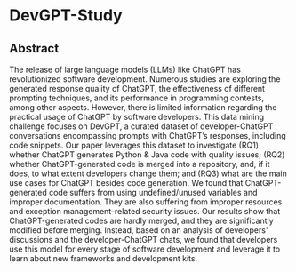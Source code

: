 # DevGPT-Study

## Abstract
The release of large language models (LLMs) like ChatGPT has revolutionized software development. Numerous studies are exploring the generated response quality of ChatGPT, the effectiveness of different prompting techniques, and its performance in programming contests, among other aspects. However, there is limited information regarding the practical usage of ChatGPT by software developers. This data mining challenge focuses on DevGPT, a curated dataset of developer-ChatGPT conversations encompassing prompts with ChatGPT’s responses, including code snippets. Our paper leverages this dataset to investigate  (RQ1) whether ChatGPT generates Python \& Java code with quality issues; (RQ2) whether ChatGPT-generated code is merged into a repository, and, if it does, to what extent developers change them; and (RQ3) what are the main use cases for ChatGPT besides code generation. We found that ChatGPT-generated code suffers from using undefined/unused variables and improper documentation. They are also suffering from improper resources and exception management-related security issues. 
Our results show that ChatGPT-generated codes are hardly merged, and they are significantly modified before merging.  Instead, based on an analysis of developers' discussions and the developer-ChatGPT chats, we found that developers use this model for every stage of software development and leverage it to learn about new frameworks and development kits.